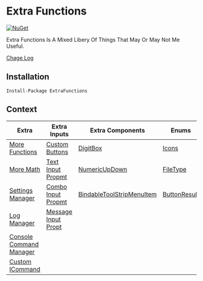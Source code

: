 # Extra Functions

[![NuGet](https://img.shields.io/nuget/v/ExtraFunctions.svg)](https://www.nuget.org/packages/ExtraFunctions/)

Extra Functions Is A Mixed Libery Of Things That May Or May Not Me Useful.

[Chage Log](ChangeLog.md)


## Installation
```
Install-Package ExtraFunctions
```

## Context
| Extra | Extra Inputs | Extra Components | Enums | 
| ------------ | ------------ | ------------ | ------------ |
| [More Functions](https://github.com/Tekknow1580/Extra-Functions/wiki/Extras#exfun) | [Custom Buttons](https://github.com/Tekknow1580/Extra-Functions/wiki/ExInputs#basic-buttons) | [DigitBox](https://github.com/Tekknow1580/Extra-Functions/wiki/ExComponents#digitbox) | [Icons](https://github.com/Tekknow1580/Extra-Functions/wiki/ExEnums#icons) |
| [More Math](https://github.com/Tekknow1580/Extra-Functions/wiki/Extras#exmath) | [Text Input Propmt](https://github.com/Tekknow1580/Extra-Functions/wiki/ExInputs#text-input-prompt) | [NumericUpDown](https://github.com/Tekknow1580/Extra-Functions/wiki/ExComponents#numericupdown) | [FileType](https://github.com/Tekknow1580/Extra-Functions/wiki/ExComponents#filetype) |
| [Settings Manager](https://github.com/Tekknow1580/Extra-Functions/wiki/Extras#exsettings) | [Combo Input Propmt](https://github.com/Tekknow1580/Extra-Functions/wiki/ExInputs#combo-input-prompt) | [BindableToolStripMenuItem](https://github.com/Tekknow1580/Extra-Functions/wiki/ExComponents#bindabletoolstripmenuitem) | [ButtonResult](https://github.com/Tekknow1580/Extra-Functions/wiki/ExComponents#buttonresult) |
| [Log Manager](https://github.com/Tekknow1580/Extra-Functions/wiki/Extras#exlog) | [Message Input Propt](https://github.com/Tekknow1580/Extra-Functions/wiki/ExInputs#message-input-prompt) | |
| [Console Command Manager](https://github.com/Tekknow1580/Extra-Functions/wiki/Extras#excmd) | | |
| [Custom ICommand](https://github.com/Tekknow1580/Extra-Functions/wiki/Extras#exicom) | | |
